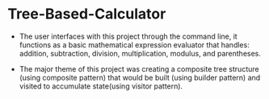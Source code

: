 # Tree-Based-Calculator

- The user interfaces with this project through the command line, it functions as a basic mathematical expression evaluator that handles: addition, subtraction, division, 
multiplication, modulus, and parentheses. 

- The major theme of this project was creating a composite tree structure (using composite pattern) that would be built (using builder pattern)
and visited to accumulate state(using visitor pattern).
